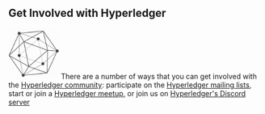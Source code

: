 ## Get Involved with Hyperledger

<img src="https://github.com/hyperledger/.github/raw/main/logo.png" width="100" height="100"> There are a number of ways that you can get involved with the [Hyperledger community](http://hyperledger.org/community): participate on the [Hyperledger mailing lists](http://lists.hyperledger.org/), start or join a [Hyperledger meetup](http://www.meetup.com/pro/hyperledger/), or join us on [Hyperledger's Discord server](https://wiki.hyperledger.org/display/HYP/Our+chat+service)
